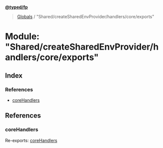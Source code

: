 **[@typed/fp](../README.md)**

> [Globals](../globals.md) / "Shared/createSharedEnvProvider/handlers/core/exports"

# Module: "Shared/createSharedEnvProvider/handlers/core/exports"

## Index

### References

* [coreHandlers](_shared_createsharedenvprovider_handlers_core_exports_.md#corehandlers)

## References

### coreHandlers

Re-exports: [coreHandlers](_shared_createsharedenvprovider_handlers_core_corehandlers_.md#corehandlers)
